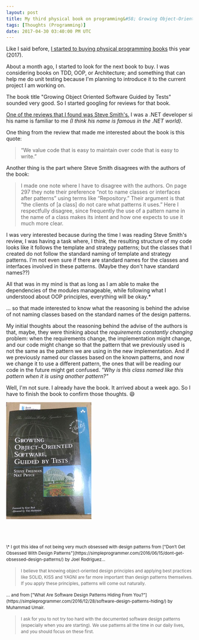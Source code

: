 ```yaml
---
layout: post
title: My third physical book on programming&#58; Growing Object-Oriented Software Guided By Tests
tags: [Thoughts (Programming)]
date: 2017-04-30 03:40:00 PM UTC
---
```


<!-- April 30, 2017 11:50:00 PM Philippine Time -->


Like I said before, [I started to buying physical programming books](/2017/03/27/why-I-started-buying-physical-books/) this year (2017).

About a month ago, I started to look for the next book to buy. I was considering books on TDD, OOP, or Architecture; and something that can help me do unit testing because I'm planning to introduce it to the current project I am working on. 

The book title "Growing Object Oriented Software Guided by Tests" sounded very good. So I started googling for reviews for that book.

<!--more-->

[One of the reviews that I found was Steve Smith's.](http://ardalis.com/growing-object-oriented-software-guided-by-tests-book-review) I was a .NET developer si his name is familiar to me _(I think his name is famous in the .NET world)_.

One thing from the review that made me interested about the book is this quote:

> “We value code that is easy to maintain over code that is easy to write.”

Another thing is the part where Steve Smith disagrees with the authors of the book:

> I made one note where I have to disagree with the authors. On page 297 they note their preference “not to name classes or interfaces after patterns” using terms like “Repository.” Their argument is that “the clients of [a class] do not care what patterns it uses.” Here I respectfully disagree, since frequently the use of a pattern name in the name of a class makes its intent and how one expects to use it much more clear.


I was very interested because during the time I was reading Steve Smith's review, I was having a task where, I think, the resulting structure of my code looks like it follows the template and strategy patterns; but the classes that I created do not follow the standard naming of template and strategy patterns. I'm not even sure if there are standard names for the classes and interfaces involved in these patterns. (Maybe they don't have standard names??)

All that was in my mind is that as long as I am able to make the dependencies of the modules  manageable, while following what I understood about OOP principles, everything will be okay.*


... so that made interested to know what the reasoning is behind the advise of not naming classes based on the standard names of the design patterns.

My initial thoughts about the reasoning behind the advise of the authors is that, maybe, they were thinking about the _requirements constantly changing_ problem: when the requirements change, the implementation might change, and our code might change so that the pattern that we previously used is not the same as the pattern we are using in the new implementation. And if we previously named our classes based on the known patterns, and now we change it to use a different pattern, the ones that will be reading our code in the future might get confused. _"Why is this class named like this pattern when it is using another pattern?"_

Well, I'm not sure. I already have the book. It arrived about a week ago. So I have to finish the book to confirm those thoughts. :smile:

![Growing Object-Oriented Software Guided By Tests - Book](/images/2017/growing-oo-software-guided-by-tests-book.jpg)

<br /><br />

<small>
\* I got this idea of not being very much obsessed with design patterns from ["Don’t Get Obsessed With Design Patterns"](https://simpleprogrammer.com/2016/06/15/dont-get-obsessed-design-patterns/) by Joel Rodriguez...
</small>

<blockquote>
    <small>
    I believe that knowing object-oriented design principles and applying best practices like SOLID, KISS and YAGNI are far more important than design patterns themselves. If you apply these principles, patterns will come out naturally.
    </small>
</blockquote>

<small>
... and from ["What Are Software Design Patterns Hiding From You?"](https://simpleprogrammer.com/2016/12/28/software-design-patterns-hiding/) by Muhammad Umair.
</small>

<blockquote>
    <small>
    I ask for you to not try too hard with the documented software design patterns (especially when you are starting). We use patterns all the time in our daily lives, and you should focus on these first.
    </small>
</blockquote>